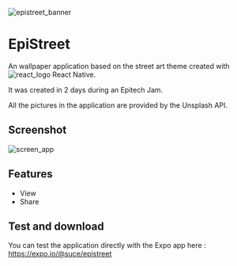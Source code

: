 ![epistreet_banner](https://i.imgur.com/D1UOELy.png)

# EpiStreet

An wallpaper application based on the street art theme created with ![react_logo](https://i.imgur.com/Ro6SjZl.png) React Native.

It was created in 2 days during an Epitech Jam.

All the pictures in the application are provided by the Unsplash API.

## Screenshot

![screen_app](https://i.imgur.com/FbRnq8s.jpg)

## Features

- View
- Share

## Test and download

You can test the application directly with the Expo app here : https://expo.io/@suce/epistreet